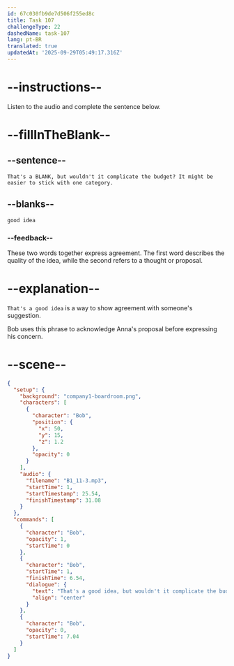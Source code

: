 ```yaml
---
id: 67c030fb9de7d506f255ed8c
title: Task 107
challengeType: 22
dashedName: task-107
lang: pt-BR
translated: true
updatedAt: '2025-09-29T05:49:17.316Z'
---
```


<!-- (Audio) Bob: That's a good idea, but wouldn't it complicate the budget? It might be easier to stick with one category. -->

# --instructions--

Listen to the audio and complete the sentence below.

# --fillInTheBlank--

## --sentence--

`That's a BLANK, but wouldn't it complicate the budget? It might be easier to stick with one category.`

## --blanks--

`good idea`

### --feedback--  

These two words together express agreement. The first word describes the quality of the idea, while the second refers to a thought or proposal.

# --explanation--

`That's a good idea` is a way to show agreement with someone's suggestion.

Bob uses this phrase to acknowledge Anna's proposal before expressing his concern.

# --scene--

```json
{
  "setup": {
    "background": "company1-boardroom.png",
    "characters": [
      {
        "character": "Bob",
        "position": {
          "x": 50,
          "y": 15,
          "z": 1.2
        },
        "opacity": 0
      }
    ],
    "audio": {
      "filename": "B1_11-3.mp3",
      "startTime": 1,
      "startTimestamp": 25.54,
      "finishTimestamp": 31.08
    }
  },
  "commands": [
    {
      "character": "Bob",
      "opacity": 1,
      "startTime": 0
    },
    {
      "character": "Bob",
      "startTime": 1,
      "finishTime": 6.54,
      "dialogue": {
        "text": "That's a good idea, but wouldn't it complicate the budget? It might be easier to stick with one category.",
        "align": "center"
      }
    },
    {
      "character": "Bob",
      "opacity": 0,
      "startTime": 7.04
    }
  ]
}
```
